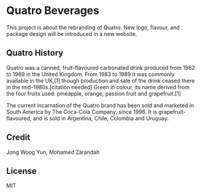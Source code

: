 # Quatro Beverages
This project is about the rebranding of Quatro. New logo, flavour, and package design will be introduced in a new website.

## Quatro History
Quatro was a canned, fruit-flavoured carbonated drink produced from 1982 to 1989 in the United Kingdom. From 1983 to 1989 it was commonly available in the UK,[1] though production and sale of the drink ceased there in the mid-1980s.[citation needed] Green in colour, its name derived from the four fruits used: pineapple, orange, passion fruit and grapefruit.[1]

The current incarnation of the Quatro brand has been sold and marketed in South America by The Coca-Cola Company, since 1996. It is grapefruit-flavoured, and is sold in Argentina, Chile, Colombia and Uruguay.

## Credit
Jong Woog Yun, 
Mohamed Zarandah

## License

MIT
